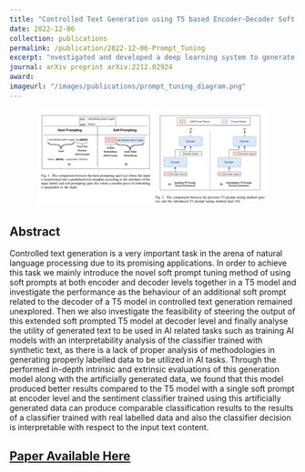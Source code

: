 ```yaml
---
title: "Controlled Text Generation using T5 based Encoder-Decoder Soft Prompt Tuning and Analysis of the Utility of Generated Text in AI"
date: 2022-12-06
collection: publications
permalink: /publication/2022-12-06-Prompt_Tuning
excerpt: "nvestigated and developed a deep learning system to generate synthetic text data using controllable text generation models with the help of prompt tuning given a particular sentiment and analyzed the utility of produced artificial data in AI tasks such as model training."
journal: arXiv preprint arXiv:2212.02924
award: 
imageurl: "/images/publications/prompt_tuning_diagram.png"
---
```

<center><img src="/images/publications/prompt_tuning_diagram.png" alt="Prompt Tuning Pipeline" style="width:80%;"></center>

## Abstract

Controlled text generation is a very important task in the arena of natural language processing due to its promising applications. In order to achieve this task we mainly introduce the novel soft prompt tuning method of using soft prompts at both encoder and decoder levels together in a T5 model and investigate the performance as the behaviour of an additional soft prompt related to the decoder of a T5 model in controlled text generation remained unexplored. Then we also investigate the feasibility of steering the output of this extended soft prompted T5 model at decoder level and finally analyse the utility of generated text to be used in AI related tasks such as training AI models with an interpretability analysis of the classifier trained with synthetic text, as there is a lack of proper analysis of methodologies in generating properly labelled data to be utilized in AI tasks. Through the performed in-depth intrinsic and extrinsic evaluations of this generation model along with the artificially generated data, we found that this model produced better results compared to the T5 model with a single soft prompt at encoder level and the sentiment classifier trained using this artificially generated data can produce comparable classification results to the results of a classifier trained with real labelled data and also the classifier decision is interpretable with respect to the input text content.
	
## [Paper Available Here](https://arxiv.org/pdf/2212.02924)